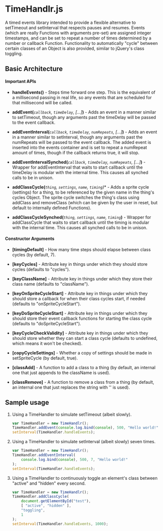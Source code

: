 # TimeHandlr.js

A timed events library intended to provide a flexible alternative to setTimeout
and setInterval that respects pauses and resumes. Events (which are really
Functions with arguments pre-set) are assigned integer timestamps, and can be
set to repeat a number of times determined by a number or callback Function.
Functionality to automatically "cycle" between certain classes of an Object is
also provided, similar to jQuery's class toggling.


## Basic Architecture

#### Important APIs

* **handleEvents()** - Steps time forward one step. This is the equivalent of a
millisecond passing in real life, so any events that are scheduled for that 
millisecond will be called. 

* **addEvent(***`callback`, `timeDelay`, [...]***)** - Adds an event in
a manner similar to setTimeout, though any arguments past the timeDelay will be 
passed to the event callback.

* **addEventInterval(***`callback`, `timeDelay`, `numRepeats`, [...]***)** -
Adds an event in a manner similar to setInterval, though any arguments past the
numRepeats will be passed to the event callback. The added event is inserted 
into the events container and is set to repeat a numRepeat amount of times, 
though if the callback returns true, it will stop.

* **addEventIntervalSynched(***`callback`, `timeDelay`, `numRepeats`, 
[...]***)** - Wrapper for addEventInterval that waits to start callback until 
the timeDelay is modular with the internal time. This causes all synched calls 
to be in unison.

* **addClassCycle(***`thing`, `settings`, `name`, `timing`)** - Adds a sprite
cycle (settings) for a thing, to be referenced by the given name in the thing's
cycles Object. The sprite cycle switches the thing's class using addClass and 
removeClass (which can be given by the user in reset, but default to internally
defined Functions).

* **addClassCycleSynched(***`thing`, `settings`, `name`, `timing`***)** -
Wrapper for addClassCycle that waits to start callback until the timing is
modular with the internal time. This causes all synched calls to be in unison.

#### Constructor Arguments

* **[timingDefault]** - How many time steps should elapse between class cycles 
(by default, 7).

* **[keyCycles]** - Attribute key in things under which they should store cycles
(defaults to "cycles").

* **[keyClassName]** - Attribute key in things under which they store their 
class name (defaults to "className").

* **[keyOnSpriteCycleStart]** - Attribute key in things under which they should
store a callback for when their class cycles start, if needed (defaults to
"onSpriteCycleStart").

* **[keyDoSpriteCycleStart]** - Attribute key in things under which they should
store their event callback functions for starting the class cycle (defaults to
"doSpriteCycleStart").

* **[keyCycleCheckValidity]** - Attribute key in things under which they should
store whether they can start a class cycle (defaults to undefined, which means
it won't be checked).

* **[copyCycleSettings]** - Whether a copy of settings should be made in 
setSpriteCycle (by default, true).

* **[classAdd]** - A function to add a class to a thing (by default, an internal
one that just appends to the className is used).

* **[classRemove]** - A function to remove a class from a thing (by default, an
internal one that just replaces the string with '' is used). 


## Sample usage

1. Using a TimeHandler to simulate setTimeout (albeit slowly).
    
    ```javascript
    var TimeHandler = new TimeHandlr();
    TimeHandler.addEvent(console.log.bind(console), 500, "Hello world!");
    setInterval(TimeHandler.handleEvents);
    ```
    
2. Using a TimeHandler to simulate setInterval (albeit slowly) seven times.

    ```javascript
    var TimeHandler = new TimeHandlr();
    TimeHandler.addEventInterval(
        console.log.bind(console), 500, 7, "Hello world!"
    );
    setInterval(TimeHandler.handleEvents);
    ```

3. Using a TimeHandler to continuously toggle an element's class between
   "active" and "hidden" every second.

    ```javascript
    var TimeHandler = new TimeHandlr();
    TimeHandler.addClassCycle(
        document.getElementById("test"),
        [ "active", "hidden" ],
        "toggling",
        1
    );
    setInterval(TimeHandler.handleEvents, 1000);
    ```